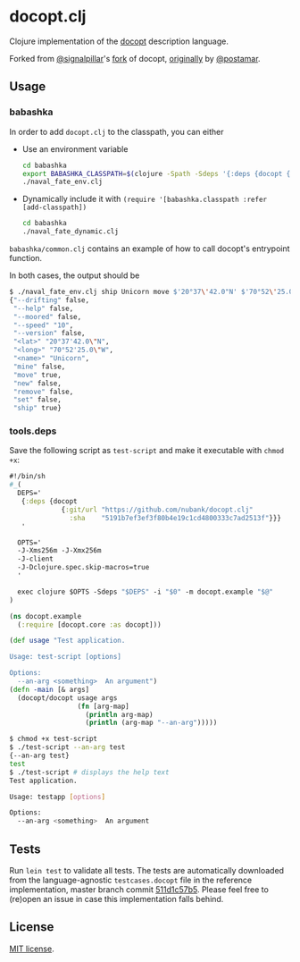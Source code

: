 # docopt.clj

Clojure implementation of the [docopt](http://docopt.org/) description language.

Forked from [@signalpillar](https://github.com/signalpillar)'s [fork](https://github.com/signalpillar/docopt.clj) of docopt, [originally](https://github.com/docopt/docopt.clj/) by [@postamar](https://github.com/postamar).

## Usage

### babashka

In order to add `docopt.clj` to the classpath, you can either

- Use an environment variable
  ``` bash
  cd babashka
  export BABASHKA_CLASSPATH=$(clojure -Spath -Sdeps '{:deps {docopt {:git/url "https://github.com/nubank/docopt.clj" :sha "12b997548381b607ddb246e4f4c54c01906e70aa"}}}')
  ./naval_fate_env.clj
  ```

- Dynamically include it with `(require '[babashka.classpath :refer [add-classpath])`
  ``` bash
  cd babashka
  ./naval_fate_dynamic.clj
  ```
  
`babashka/common.clj` contains an example of how to call docopt's entrypoint function.

In both cases, the output should be

``` bash
$ ./naval_fate_env.clj ship Unicorn move $'20°37\'42.0"N' $'70°52\'25.0"W' 
{"--drifting" false,
 "--help" false,
 "--moored" false,
 "--speed" "10",
 "--version" false,
 "<lat>" "20°37'42.0\"N",
 "<long>" "70°52'25.0\"W",
 "<name>" "Unicorn",
 "mine" false,
 "move" true,
 "new" false,
 "remove" false,
 "set" false,
 "ship" true}
```

### tools.deps

Save the following script as `test-script` and make it executable with `chmod +x`:

``` clojure
#!/bin/sh
#_(
  DEPS='
   {:deps {docopt
             {:git/url "https://github.com/nubank/docopt.clj"
               :sha    "5191b7ef3ef3f80b4e19c1cd4800333c7ad2513f"}}}
   '

  OPTS='
  -J-Xms256m -J-Xmx256m
  -J-client
  -J-Dclojure.spec.skip-macros=true
  '

  exec clojure $OPTS -Sdeps "$DEPS" -i "$0" -m docopt.example "$@"
)

(ns docopt.example
  (:require [docopt.core :as docopt]))

(def usage "Test application.

Usage: test-script [options]

Options:
  --an-arg <something>  An argument")
(defn -main [& args]
  (docopt/docopt usage args
                 (fn [arg-map]
                   (println arg-map)
                   (println (arg-map "--an-arg")))))
```

```bash
$ chmod +x test-script
$ ./test-script --an-arg test
{--an-arg test}
test
$ ./test-script # displays the help text
Test application.

Usage: testapp [options]

Options:
  --an-arg <something>  An argument
```

## Tests

Run `lein test` to validate all tests.
The tests are automatically downloaded from the language-agnostic
`testcases.docopt` file in the reference implementation, master branch commit 
[511d1c57b5](https://github.com/docopt/docopt/tree/511d1c57b59cd2ed663a9f9e181b5160ce97e728).
Please feel free to (re)open an issue in case this implementation falls behind.

## License

[MIT license](LICENSE).
